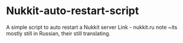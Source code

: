 # Nukkit-auto-restart-script
A simple script to auto restart a Nukkit server
Link - nukkit.ru
note ~its mostly still in Russian, their still translating.
